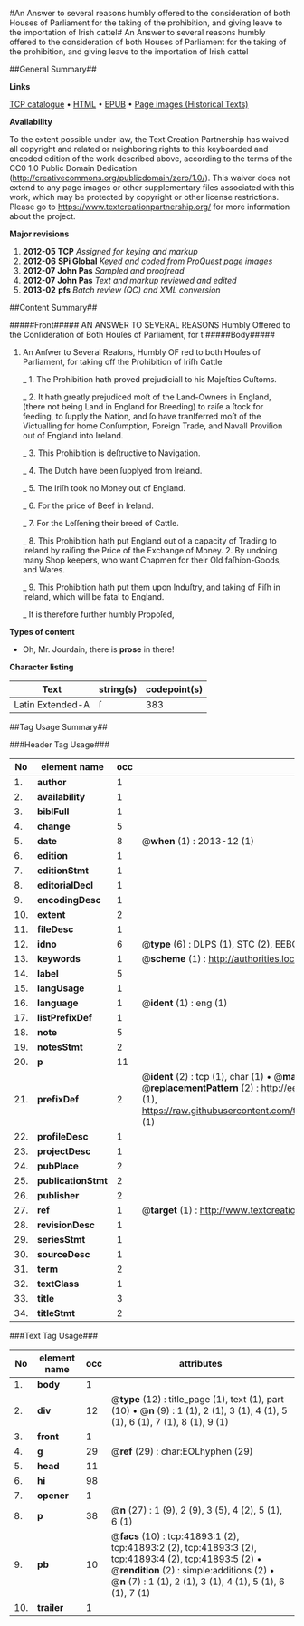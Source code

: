 #An Answer to several reasons humbly offered to the consideration of both Houses of Parliament for the taking of the prohibition, and giving leave to the importation of Irish cattel#
An Answer to several reasons humbly offered to the consideration of both Houses of Parliament for the taking of the prohibition, and giving leave to the importation of Irish cattel

##General Summary##

**Links**

[TCP catalogue](http://www.ota.ox.ac.uk/tcp/)  • 
[HTML](http://tei.it.ox.ac.uk/tcp/Texts-HTML/free/A25/A25567.html)  • 
[EPUB](http://tei.it.ox.ac.uk/tcp/Texts-EPUB/free/A25/A25567.epub) • 
[Page images (Historical Texts)](https://historicaltexts.jisc.ac.uk/eebo-08801653e)

**Availability**

To the extent possible under law, the Text Creation Partnership has waived all copyright and related or neighboring rights to this keyboarded and encoded edition of the work described above, according to the terms of the CC0 1.0 Public Domain Dedication (http://creativecommons.org/publicdomain/zero/1.0/). This waiver does not extend to any page images or other supplementary files associated with this work, which may be protected by copyright or other license restrictions. Please go to https://www.textcreationpartnership.org/ for more information about the project.

**Major revisions**

1. __2012-05__ __TCP__ *Assigned for keying and markup*
1. __2012-06__ __SPi Global__ *Keyed and coded from ProQuest page images*
1. __2012-07__ __John Pas__ *Sampled and proofread*
1. __2012-07__ __John Pas__ *Text and markup reviewed and edited*
1. __2013-02__ __pfs__ *Batch review (QC) and XML conversion*

##Content Summary##

#####Front#####
AN ANSWER TO SEVERAL REASONS Humbly Offered to the Conſideration of Both Houſes of Parliament, for t
#####Body#####

1. An Anſwer to Several Reaſons, Humbly OF red to both Houſes of Parliament, for taking off the Prohibition of Iriſh Cattle

    _ 1. The Prohibition hath proved prejudiciall to his Majeſties Cuſtoms.

    _ 2. It hath greatly prejudiced moſt of the Land-Owners in England, (there not being Land in England for Breeding) to raiſe a ſtock for feeding, to ſupply the Nation, and ſo have tranſferred moſt of the Victualling for home Conſumption, Foreign Trade, and Navall Proviſion out of England into Ireland.

    _ 3. This Prohibition is deſtructive to Navigation.

    _ 4. The Dutch have been ſupplyed from Ireland.

    _ 5. The Iriſh took no Money out of England.

    _ 6. For the price of Beef in Ireland.

    _ 7. For the Leſſening their breed of Cattle.

    _ 8. This Prohibition hath put England out of a capacity of Trading to Ireland by raiſing the Price of the Exchange of Money. 2. By undoing many Shop keepers, who want Chapmen for their Old faſhion-Goods, and Wares.

    _ 9. This Prohibition hath put them upon Induſtry, and taking of Fiſh in Ireland, which will be fatal to England.

    _ It is therefore further humbly Propoſed,

**Types of content**

  * Oh, Mr. Jourdain, there is **prose** in there!

**Character listing**


|Text|string(s)|codepoint(s)|
|---|---|---|
|Latin Extended-A|ſ|383|

##Tag Usage Summary##

###Header Tag Usage###

|No|element name|occ|attributes|
|---|---|---|---|
|1.|__author__|1||
|2.|__availability__|1||
|3.|__biblFull__|1||
|4.|__change__|5||
|5.|__date__|8| @__when__ (1) : 2013-12 (1)|
|6.|__edition__|1||
|7.|__editionStmt__|1||
|8.|__editorialDecl__|1||
|9.|__encodingDesc__|1||
|10.|__extent__|2||
|11.|__fileDesc__|1||
|12.|__idno__|6| @__type__ (6) : DLPS (1), STC (2), EEBO-CITATION (1), OCLC (1), VID (1)|
|13.|__keywords__|1| @__scheme__ (1) : http://authorities.loc.gov/ (1)|
|14.|__label__|5||
|15.|__langUsage__|1||
|16.|__language__|1| @__ident__ (1) : eng (1)|
|17.|__listPrefixDef__|1||
|18.|__note__|5||
|19.|__notesStmt__|2||
|20.|__p__|11||
|21.|__prefixDef__|2| @__ident__ (2) : tcp (1), char (1)  •  @__matchPattern__ (2) : ([0-9\-]+):([0-9IVX]+) (1), (.+) (1)  •  @__replacementPattern__ (2) : http://eebo.chadwyck.com/downloadtiff?vid=$1&page=$2 (1), https://raw.githubusercontent.com/textcreationpartnership/Texts/master/tcpchars.xml#$1 (1)|
|22.|__profileDesc__|1||
|23.|__projectDesc__|1||
|24.|__pubPlace__|2||
|25.|__publicationStmt__|2||
|26.|__publisher__|2||
|27.|__ref__|1| @__target__ (1) : http://www.textcreationpartnership.org/docs/. (1)|
|28.|__revisionDesc__|1||
|29.|__seriesStmt__|1||
|30.|__sourceDesc__|1||
|31.|__term__|2||
|32.|__textClass__|1||
|33.|__title__|3||
|34.|__titleStmt__|2||


###Text Tag Usage###

|No|element name|occ|attributes|
|---|---|---|---|
|1.|__body__|1||
|2.|__div__|12| @__type__ (12) : title_page (1), text (1), part (10)  •  @__n__ (9) : 1 (1), 2 (1), 3 (1), 4 (1), 5 (1), 6 (1), 7 (1), 8 (1), 9 (1)|
|3.|__front__|1||
|4.|__g__|29| @__ref__ (29) : char:EOLhyphen (29)|
|5.|__head__|11||
|6.|__hi__|98||
|7.|__opener__|1||
|8.|__p__|38| @__n__ (27) : 1 (9), 2 (9), 3 (5), 4 (2), 5 (1), 6 (1)|
|9.|__pb__|10| @__facs__ (10) : tcp:41893:1 (2), tcp:41893:2 (2), tcp:41893:3 (2), tcp:41893:4 (2), tcp:41893:5 (2)  •  @__rendition__ (2) : simple:additions (2)  •  @__n__ (7) : 1 (1), 2 (1), 3 (1), 4 (1), 5 (1), 6 (1), 7 (1)|
|10.|__trailer__|1||
